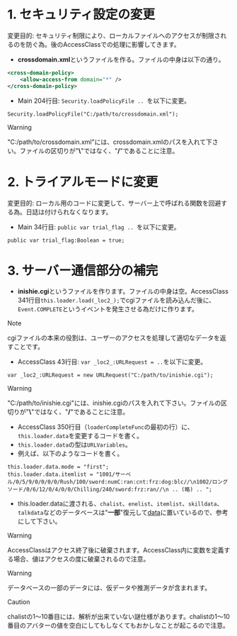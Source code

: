 # 1. セキュリティ設定の変更
変更目的: セキュリティ制限により、ローカルファイルへのアクセスが制限されるのを防ぐ為。後のAccessClassでの処理に影響してきます。

- **crossdomain.xml**というファイルを作る。ファイルの中身は以下の通り。
```xml
<cross-domain-policy>
    <allow-access-from domain="*" />
</cross-domain-policy>
```
- Main 204行目: ```Security.loadPolicyFile .. ```を以下に変更。
```as3
Security.loadPolicyFile("C:/path/to/crossdomain.xml");
```
>[!WARNING]
>"C:/path/to/crossdomain.xml"には、crossdomain.xmlのパスを入れて下さい。ファイルの区切りが"**\\**"ではなく、"**/**"であることに注意。

# 2. トライアルモードに変更
変更目的: ローカル用のコードに変更して、サーバー上で呼ばれる関数を回避する為。日誌は付けられなくなります。

- Main 34行目: ```public var trial_flag .. ```を以下に変更。
```as3
public var trial_flag:Boolean = true;
```

# 3. サーバー通信部分の補完

- **inishie.cgi**というファイルを作ります。ファイルの中身は空。AccessClass 341行目```this.loader.load(_loc2_);```でcgiファイルを読み込んだ後に、`Event.COMPLETE`というイベントを発生させる為だけに作ります。
>[!NOTE]
>cgiファイルの本来の役割は、ユーザーのアクセスを処理して適切なデータを返すことです。
- AccessClass 43行目: ```var _loc2_:URLRequest = ..```を以下に変更。
```as3
var _loc2_:URLRequest = new URLRequest("C:/path/to/inishie.cgi");
```
>[!WARNING]
>"C:/path/to/inishie.cgi"には、inishie.cgiのパスを入れて下さい。ファイルの区切りが"**\\**"ではなく、"**/**"であることに注意。

- AccessClass 350行目（```loaderCompleteFunc```の最初の行）に、```this.loader.data```を変更するコードを書く。
- ```this.loader.data```の型は```URLVariables```。
- 例えば、以下のようなコードを書く。
```as3
this.loader.data.mode = "first";
this.loader.data.itemlist = "1001/サーベル/0/5/9/0/0/0/0/Rush/100/sword:numC:ran:cnt:frz:dog:blc//\n1002/ロングソード/0/6/12/0/4/0/0/Chilling/240/sword:frz:ran//\n .. (略) .. ";
```
- this.loader.dataに渡される、```chalist```、```enelist```、```itemlist```、```skilldata```、```talkdata```などのデータベースは"**一部**"復元して[data](/data)に置いているので、参考にして下さい。

>[!WARNING]
>AccessClassはアクセス終了後に破棄されます。AccessClass内に変数を定義する場合、値はアクセスの度に破棄されるので注意。

>[!WARNING]
>データベースの一部のデータには、仮データや推測データが含まれます。

>[!CAUTION]
>chalistの1～10番目には、解析が出来ていない謎仕様があります。chalistの1～10番目のアバターの値を空白にしてもしなくてもおかしなことが起こるので注意。
